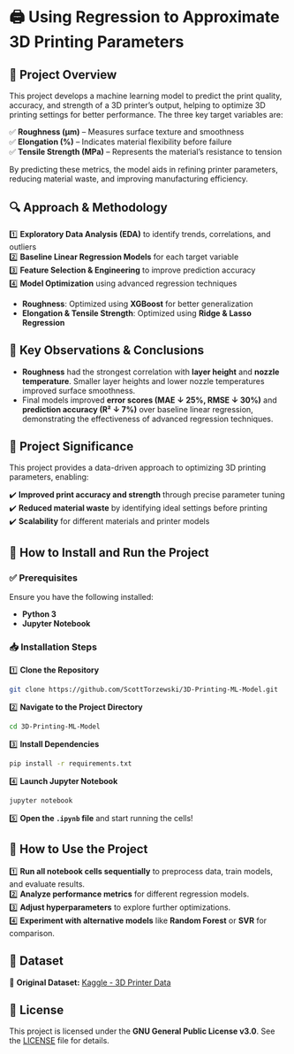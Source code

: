 # 🖨️ Using Regression to Approximate 3D Printing Parameters

## 📌 Project Overview
This project develops a machine learning model to predict the print quality, accuracy, and strength of a 3D printer’s output, helping to optimize 3D printing settings for better performance. The three key target variables are:

✅ **Roughness (μm)** – Measures surface texture and smoothness  
✅ **Elongation (%)** – Indicates material flexibility before failure  
✅ **Tensile Strength (MPa)** – Represents the material’s resistance to tension  

By predicting these metrics, the model aids in refining printer parameters, reducing material waste, and improving manufacturing efficiency.

## 🔍 Approach & Methodology
1️⃣ **Exploratory Data Analysis (EDA)** to identify trends, correlations, and outliers  
2️⃣ **Baseline Linear Regression Models** for each target variable  
3️⃣ **Feature Selection & Engineering** to improve prediction accuracy  
4️⃣ **Model Optimization** using advanced regression techniques  

- **Roughness**: Optimized using **XGBoost** for better generalization  
- **Elongation & Tensile Strength**: Optimized using **Ridge & Lasso Regression**  

## 🔬 Key Observations & Conclusions
- **Roughness** had the strongest correlation with **layer height** and **nozzle temperature**. Smaller layer heights and lower nozzle temperatures improved surface smoothness.
- Final models improved **error scores (MAE ↓ 25%, RMSE ↓ 30%)** and **prediction accuracy (R² ↓ 7%)** over baseline linear regression, demonstrating the effectiveness of advanced regression techniques.

## 🎯 Project Significance
This project provides a data-driven approach to optimizing 3D printing parameters, enabling:

✔️ **Improved print accuracy and strength** through precise parameter tuning  
✔️ **Reduced material waste** by identifying ideal settings before printing  
✔️ **Scalability** for different materials and printer models  

## 🚀 How to Install and Run the Project

### ✅ Prerequisites
Ensure you have the following installed:
- **Python 3**
- **Jupyter Notebook**

### 📥 Installation Steps
1️⃣ **Clone the Repository**
```bash
git clone https://github.com/ScottTorzewski/3D-Printing-ML-Model.git
```
2️⃣ **Navigate to the Project Directory**
```bash
cd 3D-Printing-ML-Model
```
3️⃣ **Install Dependencies**
```bash
pip install -r requirements.txt
```
4️⃣ **Launch Jupyter Notebook**
```bash
jupyter notebook
```
5️⃣ **Open the `.ipynb` file** and start running the cells!

## 🎯 How to Use the Project
1️⃣ **Run all notebook cells sequentially** to preprocess data, train models, and evaluate results.  
2️⃣ **Analyze performance metrics** for different regression models.  
3️⃣ **Adjust hyperparameters** to explore further optimizations.  
4️⃣ **Experiment with alternative models** like **Random Forest** or **SVR** for comparison.  

## 📂 Dataset
🔗 **Original Dataset:** [Kaggle - 3D Printer Data](https://www.kaggle.com/datasets/afumetto/3dprinter)

## 📜 License
This project is licensed under the **GNU General Public License v3.0**. See the [LICENSE](LICENSE) file for details.
